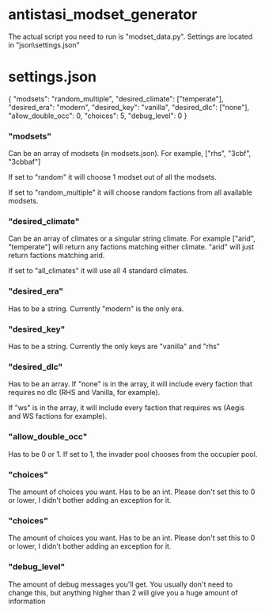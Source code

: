 # antistasi_modset_generator
 
The actual script you need to run is "modset_data.py". Settings are located in "json\settings.json"

# settings.json
{
    "modsets": "random_multiple",
    "desired_climate": ["temperate"],
    "desired_era": "modern",
    "desired_key": "vanilla",
    "desired_dlc": ["none"],
    "allow_double_occ": 0,
    "choices": 5,
    "debug_level": 0
}

### "modsets" 
Can be an array of modsets (in modsets.json). For example, ["rhs", "3cbf", "3cbbaf"]

If set to "random" it will choose 1 modset out of all the modsets.

If set to "random_multiple" it will choose random factions from all available modsets.

### "desired_climate"
Can be an array of climates or a singular string climate. For example ["arid", "temperate"] will return any factions matching either climate. "arid" will just return factions matching arid.

If set to "all_climates" it will use all 4 standard climates.

### "desired_era"
Has to be a string. Currently "modern" is the only era.

### "desired_key"
Has to be a string. Currently the only keys are "vanilla" and "rhs"

### "desired_dlc"
Has to be an array. If "none" is in the array, it will include every faction that requires no dlc (RHS and Vanilla, for example). 

If "ws" is in the array, it will include every faction that requires ws (Aegis and WS factions for example).

### "allow_double_occ"
Has to be 0 or 1. If set to 1, the invader pool chooses from the occupier pool.

### "choices"
The amount of choices you want. Has to be an int. Please don't set this to 0 or lower, I didn't bother adding an exception for it.

### "choices"
The amount of choices you want. Has to be an int. Please don't set this to 0 or lower, I didn't bother adding an exception for it.

### "debug_level"
The amount of debug messages you'll get. You usually don't need to change this, but anything higher than 2 will give you a huge amount of information